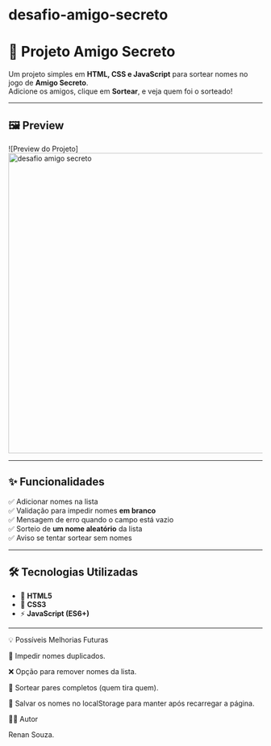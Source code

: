 # desafio-amigo-secreto
# 🎁 Projeto Amigo Secreto

Um projeto simples em **HTML, CSS e JavaScript** para sortear nomes no jogo de **Amigo Secreto**.  
Adicione os amigos, clique em **Sortear**, e veja quem foi o sorteado!  

---

## 🖼️ Preview

![Preview do Projeto]<img width="1364" height="595" alt="desafio amigo secreto" src="https://github.com/user-attachments/assets/f2719765-0d56-46aa-8942-d3eb9f558235" />

---

## ✨ Funcionalidades

✅ Adicionar nomes na lista  
✅ Validação para impedir nomes **em branco**  
✅ Mensagem de erro quando o campo está vazio  
✅ Sorteio de **um nome aleatório** da lista  
✅ Aviso se tentar sortear sem nomes  

---

## 🛠️ Tecnologias Utilizadas

- 📄 **HTML5**
- 🎨 **CSS3**
- ⚡ **JavaScript (ES6+)**

---
💡 Possíveis Melhorias Futuras

🚫 Impedir nomes duplicados.

❌ Opção para remover nomes da lista.

🔄 Sortear pares completos (quem tira quem).

💾 Salvar os nomes no localStorage para manter após recarregar a página.

👨‍💻 Autor

 Renan Souza.

